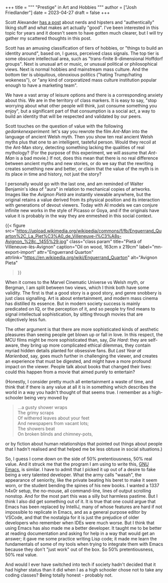 +++
title = """
  "Prestige" in Art and Hobbies
  """
author = ["Josh Friedlander"]
date = 2023-04-27
draft = false
+++

Scott Alexander [has a post](https://astralcodexten.substack.com/p/highlights-from-the-comments-on-nerds) about nerds and hipsters and "authentically" liking stuff and what makes art actually "good". I've been interested in this topic for years and it doesn't seem to have gotten much clearer, but I will try gather my scattered thoughts in this post.

Scott has an amusing classification of tiers of hobbies, or "things to build an identity around", based on, I guess, perceived class signals. The top tier is some obscure intellectual area, such as "trans-finite 8-dimensional Hoffdorf groups". Next is unusual art or music, or unusual political or philosophical views. Next is normal hobbies and mainstream mass culture. And the bottom tier is ubiquitous, obnoxious politics ("hating Trump/hating wokeness"), or "any kind of corporatized mass culture institution popular enough to have a marketing team".

We have a vast array of leisure options and there is a corresponding anxiety about this. We are in the territory of class markers. It is easy to say, "stop worrying about what other people will think, just consume something you enjoy", but a significant part of that consumption is a social act, a way to build an identity that will be respected and validated by our peers.

Scott touches on the question of value with the following _gedankenexperiment_: let's say you rewrote the film _Ant-Man_ into the language of ancient Welsh myth. Then you show ten real ancient Welsh myths plus that one to an intelligent, tasteful person. Would they recoil at the Ant-Man story, detecting something lacking the qualities of real mythology? (For the purpose of this experiment, we will assume that _Ant-Man_ is a bad movie.) If not, does this mean that there is no real difference between ancient myths and new stories, or do we say that the rewriting creates something new and better, or claim that the value of the myth is in its place in time and history, not just the story?

I personally would go with the last one, and am reminded of Walter Benjamin's idea of "aura" in relation to mechanical copies of artworks. Images like the _Avignon Pietà_ are instantly viewable anywhere, but the original retains a value derived from its physical position and its interaction with generations of devout viewers. Today with AI models we can conjure infinite new works in the style of Picasso or Goya, and if the originals have value it is probably in the way they are enmeshed in this social context.

{{< figure
  src="https://upload.wikimedia.org/wikipedia/commons/f/fb/Enguerrand_Quarton%2C_La_Piet%C3%A0_de_Villeneuve-l%C3%A8s-Avignon_%28c._1455%29.jpg"
  class="class param"
  title="Pietà of Villeneuve-lès-Avignon"
  caption="Oil on wood, 163cm x 219cm"
  label="mn-export-import"
  attr="Enguerrand Quarton"
  attrlink="https://en.wikipedia.org/wiki/Enguerrand_Quarton"
  alt="Avignon Pieta"
 >}}

When it comes to the Marvel Cinematic Universe vs Welsh myth, or Bergman, I am split between two views, which I think both have some validity. The first is that a good story is a good story, and genre snobbery is just class signalling. Art is about entertainment, and modern mass cinema has distilled its essence. But in modern society success is mainly predicated on IQ, or the perception of it, and so people try find means to signal intellectual sophistication, by sitting through movies that are objectively less fun.

The other argument is that there are more sophisticated kinds of aesthetic pleasures than seeing people get blown up or fall in love. In this respect, the MCU films might be more sophisticated than, say, _Die Hard_: they are self-aware, they bring up more complicated ethical dilemmas, they contain myriad hidden details planted for obsessive fans. But _Last Year at Marienbad_, say, goes much further in challenging the viewer, and creates an experience that must be digested, and might have a more profound impact on the viewer. People talk about books that changed their lives: could this happen from a movie that aimed purely to entertain?

(Honestly, I consider pretty much all entertainment a waste of time, and think that if there is any value at all it is in something which describes the world in a way you hadn't thought of that seems true. I remember as a high-schooler being very moved by

> ...a gusty shower wraps<br>
> The grimy scraps<br>
> Of withered leaves about your feet<br>
> And newspapers from vacant lots;<br>
> The showers beat<br>
> On broken blinds and chimney-pots,<br>

or by fiction about human relationships that pointed out things about people that I hadn't realised and that helped me be less obtuse in social situations.)

So, I guess I come down on the side of 50% pretentiousness, 50% real value. And it struck me that the program I am using to write this, [GNU Emacs](https://en.wikipedia.org/wiki/GNU_Emacs), is similar. I have to admit that I picked it up out of a desire to fake being a very talented developer. What the army calls "wasah", the appearance of seniority, like the private beating his beret to make it seem worn, or the student bending the spines of his new books. I wanted a 1337 h4x0r setup, the no-mouse, all command-line, lines of output scrolling nonstop. And for the most part this was a silly but harmless pastime. But I think I also did get something out of it. It is true that one could argue that Emacs has been replaced by IntelliJ, many of whose features are hard if not impossible to replicate in Emacs, and as a general purpose editor by VSCode, and that the nostalgia for it is just the prejudice of older developers who remember when IDEs were much worse. But I think that using Emacs has also made me a better developer. It taught me to be better at reading documentation and asking for help in a way that would get an answer; it gave me some practice writing Lisp code; it made me learn the fundamentals of some of my tools when trying to integrate them with Emacs because they don't "just work" out of the box. So 50% pretentiousness, 50% real value.

And would I ever have switched into tech if society hadn't decided that it had higher status than it did when I as a high schooler chose not to take any coding classes? Being totally honest - probably not.
